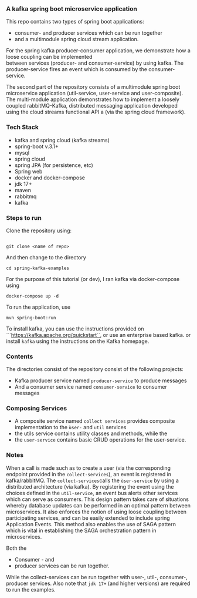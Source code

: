 ### A kafka spring boot microservice application

This repo contains two types of spring boot applications:
+ consumer- and producer services which can be run together
+ and a multimodule spring cloud stream application. 

For the spring kafka producer-consumer application, we demonstrate how a loose coupling can be implemented  
between services (producer- and consumer-service) by using kafka. The producer-service fires an event which is consumed
by the consumer-service.

The second part of the repository consists of a multimodule spring boot microservice
application (util-service, user-service and user-composite). The multi-module application 
demonstrates how to implement a loosely coupled rabbitMQ-Kafka, distributed messaging application
developed using the cloud streams functional API a (via the spring cloud framework).

### Tech Stack 
+ kafka and spring cloud (kafka streams)
+ spring-boot v.3.1+
+ mysql
+ spring cloud
+ spring JPA (for persistence, etc)
+ Spring web
+ docker and docker-compose
+ jdk 17+
+ maven
+ rabbitmq
+ kafka


### Steps to run

Clone the repository using:

```git

git clone <name of repo>

```
And then change to the directory
```
cd spring-kafka-examples
```
For the purpose of this tutorial (or dev), I ran kafka via docker-compose using 
```
docker-compose up -d
```
To run the application, use 
```
mvn spring-boot:run
```
To install kafka, you can use the instructions provided on 
```https://kafka.apache.org/quickstart``, or use an enterprise based kafka.
or install  ``kafka`` using the instructions on the Kafka homepage. 

### Contents

The directories consist of the repository consist of the following projects:

+ Kafka producer service named ``producer-service`` to produce messages
+ And a consumer service named ``consumer-service`` to consumer messages

### Composing Services
+ A composite service named ```collect services``` provides composite implementation 
 to the ``ùser-`` and `util` services
+ the utils service contains utility classes and methods, while the
+ the `user-service` contains basic CRUD operations for the user-service.

### Notes
When a call is made such as to create a user (via the corresponding endpoint
provided in the `collect-services`), an event is registered in kafka/rabbitMQ. The `collect-services`calls
the `ùser-service` by  using a distributed architecture (via kafka). By registering the event using the choices defined in the 
`util-service`, an event bus alerts other services which can serve as consumers. This design pattern takes care of situations whereby
database updates can be performed in an optimal pattern between microservices. It also enforces the notion of using loose coupling between participating services,
and can be easily extended to include spring Application Events. This method also enables the use of SAGA pattern
which is vital in establishing the SAGA orchestration pattern in microservices.

Both the 
+ Consumer - and
+ producer services can be run together. 

While the collect-services can be run together with user-, util-, consumer-, producer 
services. Also note that ``jdk 17+`` (and higher versions) are required to run the examples.


